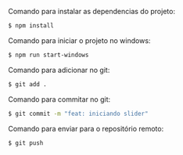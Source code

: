 Comando para instalar as dependencias do projeto:

```bash
$ npm install
```

Comando para iniciar o projeto no windows:
```bash
$ npm run start-windows
```

Comando para adicionar no git:
```bash
$ git add .
```

Comando para commitar no git:
```bash
$ git commit -m "feat: iniciando slider"
```

Comando para enviar para o repositório remoto:
```bash
$ git push
```